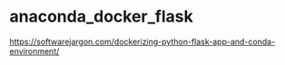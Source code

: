 # anaconda_docker_flask

https://softwarejargon.com/dockerizing-python-flask-app-and-conda-environment/

